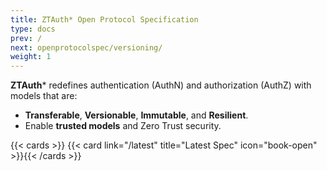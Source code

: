 ```yaml
---
title: ZTAuth* Open Protocol Specification
type: docs
prev: /
next: openprotocolspec/versioning/
weight: 1
---
```


**ZTAuth*** redefines authentication (AuthN) and authorization (AuthZ) with models that are:

- **Transferable**, **Versionable**, **Immutable**, and **Resilient**.
- Enable **trusted models** and Zero Trust security.

{{< cards >}} {{< card link="/latest" title="Latest Spec" icon="book-open" >}}{{< /cards >}}
